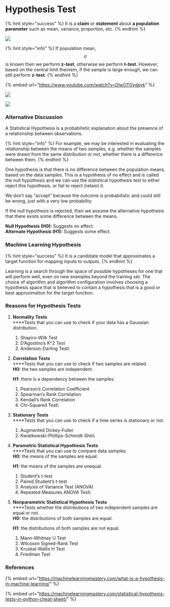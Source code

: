 # Hypothesis Test

{% hint style="success" %}
It is a **claim** or **statement** about **a population parameter** such as mean, variance, proportion, etc.
{% endhint %}

![](../.gitbook/assets/screen-shot-2020-12-23-at-3.43.50-pm.png)

{% hint style="info" %}
If population mean, $$\sigma$$ is known then we perform **z-test**, otherwise we perform **t-test**. However, based on the central limit theorem, if the sample is large enough, we can still perform **z-test**.
{% endhint %}

{% embed url="https://www.youtube.com/watch?v=DlwOTOydeyk" %}



![](../.gitbook/assets/screen-shot-2020-12-23-at-3.48.58-pm.png)

![](../.gitbook/assets/screen-shot-2020-12-23-at-3.52.05-pm.png)

### Alternative Discussion

A Statistical Hypothesis is a probabilistic explanation about the presence of a relationship between observations.

{% hint style="info" %}
For example, we may be interested in evaluating the relationship between the means of two samples, e.g. whether the samples were drawn from the same distribution or not, whether there is a difference between them.&#x20;
{% endhint %}

One hypothesis is that there is no difference between the population means, based on the data samples. This is a hypothesis of no effect and is called the null hypothesis and we can use the statistical hypothesis test to either reject this hypothesis, or fail to reject (retain) it.&#x20;

We don’t say “accept” because the outcome is probabilistic and could still be wrong, just with a very low probability.&#x20;

If the null hypothesis is rejected, then we assume the alternative hypothesis that there exists some difference between the means.&#x20;

**Null Hypothesis (H0):** Suggests no effect. \
**Alternate Hypothesis (H1):** Suggests some effect.

### Machine Learning Hypothesis

{% hint style="success" %}
It is a candidate model that approximates a target function for mapping inputs to outputs.
{% endhint %}

Learning is a search through the space of possible hypotheses for one that will perform well, even on new examples beyond the training set. The choice of algorithm and algorithm configuration involves choosing a hypothesis space that is believed to contain a hypothesis that is a good or best approximation for the target function.

### Reasons for Hypothesis Tests

1. **Normality Tests**\
   ****Tests that you can use to check if your data has a Gaussian distribution.
   1. Shapiro-Wilk Test
   2. D’Agostino’s K^2 Test
   3. Anderson-Darling Test\

2.  **Correlation Tests**\
    ****Tests that you can use to check if two samples are related.\
    **H0:** the two samples are independent.

    **H1:** there is a dependency between the samples.

    1. Pearson’s Correlation Coefficient
    2. Spearman’s Rank Correlation
    3. Kendall’s Rank Correlation
    4. Chi-Squared Test\

3. **Stationary Tests**\
   ****Tests that you can use to check if a time series is stationary or not.
   1. Augmented Dickey-Fuller
   2. Kwiatkowski-Phillips-Schmidt-Shin\

4.  **Parametric Statistical Hypothesis Tests**\
    ****Tests that you can use to compare data samples.\
    **H0:** the means of the samples are equal.

    **H1:** the means of the samples are unequal.

    1. Student’s t-test
    2. Paired Student’s t-test
    3. Analysis of Variance Test (ANOVA)
    4. Repeated Measures ANOVA Test\

5.  **Nonparametric Statistical Hypothesis Tests**\
    ****Tests whether the distributions of two independent samples are equal or not.\
    **H0:** the distributions of both samples are equal.

    **H1:** the distributions of both samples are not equal.

    1. Mann-Whitney U Test
    2. Wilcoxon Signed-Rank Test
    3. Kruskal-Wallis H Test
    4. Friedman Test



### References

{% embed url="https://machinelearningmastery.com/what-is-a-hypothesis-in-machine-learning/" %}

{% embed url="https://machinelearningmastery.com/statistical-hypothesis-tests-in-python-cheat-sheet/" %}

